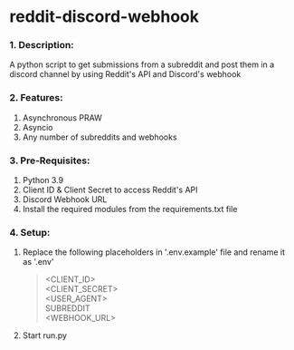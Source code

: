 # reddit-discord-webhook

### 1. Description:
A python script to get submissions from a subreddit and post them in a discord channel by using Reddit's API and Discord's webhook


### 2. Features:
1. Asynchronous PRAW
2. Asyncio
3. Any number of subreddits and webhooks
	
	
### 3. Pre-Requisites:

1. Python 3.9
2. Client ID & Client Secret to access Reddit's API
3. Discord Webhook URL
4. Install the required modules from the requirements.txt file
	

### 4. Setup:

1. Replace the following placeholders in '.env.example' file and rename it as '.env'

	> <CLIENT_ID><br>
	> <CLIENT_SECRET><br>
	> <USER_AGENT><br>
	> SUBREDDIT<br>
	> <WEBHOOK_URL><br>

2. Start run.py


